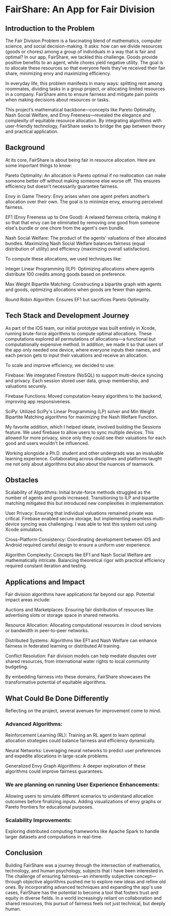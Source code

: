 # FairShare: An App for Fair Division

## Introduction to the Problem

The Fair Division Problem is a fascinating blend of mathematics, computer science, and social decision-making. It asks: how can we divide resources (goods or chores) among a group of individuals in a way that is fair and optimal? In our app, FairShare, we tackled this challenge. Goods provide positive benefits to an agent, while chores yield negative utility. The goal is to allocate these resources so that everyone feels they’ve received their fair share, minimizing envy and maximizing efficiency.

In everyday life, this problem manifests in many ways: splitting rent among roommates, dividing tasks in a group project, or allocating limited resources in a company. FairShare aims to ensure fairness and mitigate pain points when making decisions about resources or tasks.

This project’s mathematical backbone—concepts like Pareto Optimality, Nash Social Welfare, and Envy Freeness—revealed the elegance and complexity of equitable resource allocation. By integrating algorithms with user-friendly technology, FairShare seeks to bridge the gap between theory and practical application.

## Background

At its core, FairShare is about being fair in resource allocation. Here are some important things to know:

Pareto Optimality: An allocation is Pareto optimal if no reallocation can make someone better off without making someone else worse off. This ensures efficiency but doesn’t necessarily guarantee fairness.

Envy in Game Theory: Envy arises when one agent prefers another’s allocation over their own. The goal is to minimize envy, ensuring perceived fairness.

EF1 (Envy Freeness up to One Good): A relaxed fairness criteria, making it so that that envy can be eliminated by removing one good from someone else's bundle or one chore from the agent's own bundle.

Nash Social Welfare: The product of the agents' valuations of their allocated bundles. Maximizing Nash Social Welfare balances fairness (equal distribution of utility) and efficiency (maximizing overall satisfaction).

To compute these allocations, we used techniques like:

Integer Linear Programming (ILP): Optimizing allocations where agents distribute 100 credits among goods based on preference.

Max Weight Bipartite Matching: Constructing a bipartite graph with agents and goods, optimizing allocations when goods are fewer than agents.

Round Robin Algorithm: Ensures EF1 but sacrifices Pareto Optimality.

## Tech Stack and Development Journey

As part of the iOS team, our initial prototype was built entirely in Xcode, running brute-force algorithms to compute optimal allocations. These computations explored all permutations of allocations—a functional but computationally expensive method. In addition, we made it so that users of the app only needed one device, where everyone inputs their names, and each person gets to input their valuations and receive an allocation. 

To scale and improve efficiency, we decided to use:

Firebase: We integrated Firestore (NoSQL) to support multi-device syncing and privacy. Each session stored user data, group membership, and valuations securely.

Firebase Functions: Moved computation-heavy algorithms to the backend, improving app responsiveness.

SciPy: Utilized SciPy's Linear Programming (LP) solver and Min Weight Bipartite Matching algorithms for maximizing the Nash Welfare Function. 

My favorite addition, which I helped ideate, involved building the Sessions feature. We used firebase to allow users to sync multiple devices. This allowed for more privacy, since only they could see their valuations for each good and users wouldn't be influenced. 


Working alongside a Ph.D. student and other undergrads was an invaluable learning experience. Collaborating across disciplines and platforms taught me not only about algorithms but also about the nuances of teamwork.


## Obstacles

Scalability of Algorithms: Initial brute-force methods struggled as the number of agents and goods increased. Transitioning to ILP and bipartite matching mitigated this but introduced new complexities in implementation.

User Privacy: Ensuring that individual valuations remained private was critical. Firebase enabled secure storage, but implementing seamless multi-device syncing was challenging. I was able to test this system out using Xcode simulators. 

Cross-Platform Consistency: Coordinating development between iOS and Android required careful design to ensure a uniform user experience.

Algorithm Complexity: Concepts like EF1 and Nash Social Welfare are mathematically intricate. Balancing theoretical rigor with practical efficiency required constant iteration and testing.

## Applications and Impact

Fair division algorithms have applications far beyond our app. Potential impact areas include:

Auctions and Marketplaces: Ensuring fair distribution of resources like advertising slots or storage space in shared networks.

Resource Allocation: Allocating computational resources in cloud services or bandwidth in peer-to-peer networks.

Distributed Systems: Algorithms like EF1 and Nash Welfare can enhance fairness in federated learning or distributed AI training.

Conflict Resolution: Fair division models can help mediate disputes over shared resources, from international water rights to local community budgeting.

By embedding fairness into these domains, FairShare showcases the transformative potential of equitable algorithms.

## What Could Be Done Differently

Reflecting on the project, several avenues for improvement come to mind.

### Advanced Algorithms:

Reinforcement Learning (RL): Training an RL agent to learn optimal allocation strategies could balance fairness and efficiency dynamically.

Neural Networks: Leveraging neural networks to predict user preferences and expedite allocations in large-scale problems.

Generalized Envy Graph Algorithms: A deeper exploration of these algorithms could improve fairness guarantees.

### We are planning on running User Experience Enhancements:
Allowing users to simulate different scenarios to understand allocation outcomes before finalizing inputs.
Adding visualizations of envy graphs or Pareto frontiers for educational purposes.


### Scalability Improvements:
Exploring distributed computing frameworks like Apache Spark to handle larger datasets and computations in real-time.

## Conclusion

Building FairShare was a journey through the intersection of mathematics, technology, and human psychology, subjects that I have been interested in. The challenge of ensuring fairness—an inherently subjective concept—through objective algorithms pushed me to explore new ideas and refine old ones. By incorporating advanced techniques and expanding the app's use cases, FairShare has the potential to become a tool that fosters trust and equity in diverse fields. In a world increasingly reliant on collaboration and shared resources, this pursuit of fairness feels not just technical, but deeply human.
